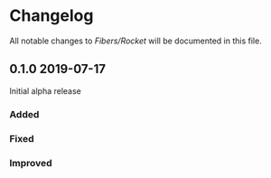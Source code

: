 # Changelog

All notable changes to _Fibers/Rocket_ will be documented in this file.

## 0.1.0 2019-07-17

Initial alpha release

### Added

### Fixed

### Improved
